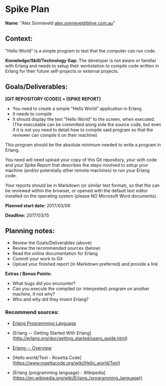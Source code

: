 Spike Plan
==============

**Name**: "Alex Sonneveld <alex.sonneveld@live.com.au>"

## Context:
"Hello World" is a simple program to test that the computer can run code.

**Knowledge/Skill/Technology Gap:**
The developer is not aware or familiar with Erlang and needs to setup their
workstation to compile code written in Erlang for their future self-projects or
external projects.

## Goals/Deliverables:
**[GIT REPOSITORY (CODE)] + [SPIKE REPORT]**
- You need to create a simple "Hello World" application in Erlang
- It needs to compile
- It should display the text "Hello World" to the screen, when executed.
  (The executable can be committed along side the source code, but even if it is
  not you need to detail how to compile said program so that the reviewer can
  compile it on their machine)

This program should be the absolute minimum needed to write a program in Erlang.

You need will need upload your copy of this Git repository, your with code and
your Spike Report that describes the steps involved to setup your machine
(and/or potentially other remote machines) to run your Erlang code.

Your reports should be in Markdown (or similar text format), so that the can be
reviewed within the browser, or opened with the default text editor installed on
the operating system (please NO Microsoft Word documents).

**Planned start date:**  2017/03/06

**Deadline:**  2017/03/15

## Planning notes:
- Review the Goals/Deliverables (above)
- Review the recommended sources (below)
- Read the _online_ documentation for Erlang
- Commit your work to Git
- Upload your finished report (in Markdown preferred) and provide a link

**Extras / Bonus Points:**

- What bugs did you encounter?
- Can you execute the compiled (or interpreted) program on another machine, if
  not why?
- Who and why did they invent Erlang?

### Recommend sources:
- [Erlang Programming Language](https://www.erlang.org/)

- [Erlang -- Getting Started With Erlang]
  (http://erlang.org/doc/getting_started/users_guide.html)

- [Erlang -- Overview](http://erlang.org/doc/design_principles/des_princ.html)

- [Hello world/Text - Rosetta Code]
  (https://www.rosettacode.org/wiki/Hello_world/Text)

- [Erlang (programming language) - Wikipedia]
  (https://en.wikipedia.org/wiki/Erlang_(programming_language))
